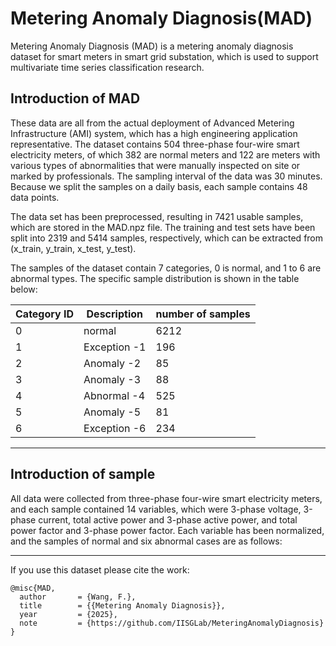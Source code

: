 # Metering Anomaly Diagnosis(MAD)
Metering Anomaly Diagnosis (MAD) is a metering anomaly diagnosis dataset for smart meters in smart grid substation, which is used to support multivariate time series classification research.

## Introduction of MAD
These data are all from the actual deployment of Advanced Metering Infrastructure (AMI) system, which has a high engineering application representative. The dataset contains 504 three-phase four-wire smart electricity meters, of which 382 are normal meters and 122 are meters with various types of abnormalities that were manually inspected on site or marked by professionals.
The sampling interval of the data was 30 minutes. Because we split the samples on a daily basis, each sample contains 48 data points.

The data set has been preprocessed, resulting in 7421 usable samples, which are stored in the MAD.npz file. The training and test sets have been split into 2319 and 5414 samples, respectively, which can be extracted from (x_train, y_train, x_test, y_test).

The samples of the dataset contain 7 categories, 0 is normal, and 1 to 6 are abnormal types. The specific sample distribution is shown in the table below:

| Category ID | Description | number of samples |
| ---- | ---- | ---- |
| 0 | normal | 6212 |
| 1 | Exception -1 | 196 |
| 2 | Anomaly -2 | 85 |
| 3 | Anomaly -3 | 88 |
| 4 | Abnormal -4 | 525 |
| 5 | Anomaly -5 | 81 |
| 6 | Exception -6 | 234 |

---
## Introduction of sample
All data were collected from three-phase four-wire smart electricity meters, and each sample contained 14 variables, which were 3-phase voltage, 3-phase current, total active power and 3-phase active power, and total power factor and 3-phase power factor. Each variable has been normalized, and the samples of normal and six abnormal cases are as follows:



---
If you use this dataset please cite the work:

```
@misc{MAD,
  author       = {Wang, F.},
  title        = {{Metering Anomaly Diagnosis}},
  year         = {2025},
  note         = {https://github.com/IISGLab/MeteringAnomalyDiagnosis} 
}
```